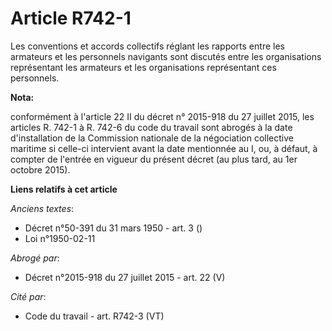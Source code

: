 # Article R742-1

Les conventions et accords collectifs réglant les rapports entre les armateurs et les personnels navigants sont discutés
entre les organisations représentant les armateurs et les organisations représentant ces personnels.

**Nota:**

conformément à l'article 22 II du décret n° 2015-918 du 27 juillet 2015,  les articles R. 742-1 à R. 742-6 du code du travail
sont abrogés à la date d'installation de la Commission nationale de la négociation collective maritime si celle-ci intervient
avant la date mentionnée au I, ou, à défaut, à compter de l'entrée en vigueur du présent décret (au plus tard, au 1er octobre
2015).

**Liens relatifs à cet article**

_Anciens textes_:

  - Décret n°50-391 du 31 mars 1950 - art. 3 ()
  - Loi n°1950-02-11

_Abrogé par_:

  - Décret n°2015-918 du 27 juillet 2015 - art. 22 (V)

_Cité par_:

  - Code du travail - art. R742-3 (VT)
